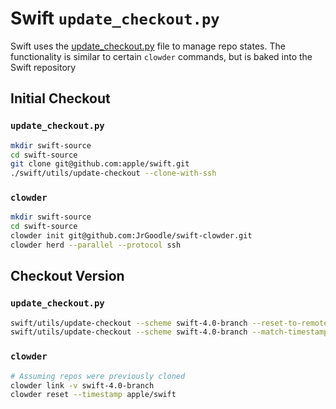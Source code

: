 # Swift `update_checkout.py`

Swift uses the [update_checkout.py](https://github.com/apple/swift/blob/master/utils/update_checkout.py) file to manage repo states. The functionality is similar to certain `clowder` commands, but is baked into the Swift repository

## Initial Checkout

### `update_checkout.py`

```bash
mkdir swift-source
cd swift-source
git clone git@github.com:apple/swift.git
./swift/utils/update-checkout --clone-with-ssh
```

### `clowder`

```bash
mkdir swift-source
cd swift-source
clowder init git@github.com:JrGoodle/swift-clowder.git
clowder herd --parallel --protocol ssh
```

## Checkout Version

### `update_checkout.py`

```bash
swift/utils/update-checkout --scheme swift-4.0-branch --reset-to-remote --clone --clean
swift/utils/update-checkout --scheme swift-4.0-branch --match-timestamp
```

### `clowder`

```bash
# Assuming repos were previously cloned
clowder link -v swift-4.0-branch
clowder reset --timestamp apple/swift
```
